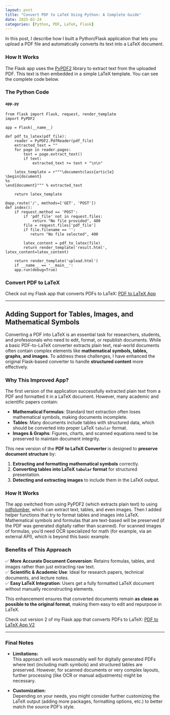 ```yaml
---
layout: post
title: "Convert PDF to LaTeX Using Python: A Complete Guide"
date: 2025-02-24
categories: [Python, PDF, LaTeX, Flask]
---
```


In this post, I describe how I built a Python/Flask application that lets you upload a PDF file and automatically converts its text into a LaTeX document.

### How It Works

The Flask app uses the [PyPDF2](https://pypi.org/project/PyPDF2/) library to extract text from the uploaded PDF. This text is then embedded in a simple LaTeX template. You can see the complete code below.

### The Python Code

#### `app.py`
```
from flask import Flask, request, render_template
import PyPDF2

app = Flask(__name__)

def pdf_to_latex(pdf_file):
    reader = PyPDF2.PdfReader(pdf_file)
    extracted_text = ""
    for page in reader.pages:
        text = page.extract_text()
        if text:
            extracted_text += text + "\n\n"
    
    latex_template = r"""\documentclass{article}
\begin{document}
%s
\end{document}""" % extracted_text
    
    return latex_template

@app.route('/', methods=['GET', 'POST'])
def index():
    if request.method == 'POST':
        if 'pdf_file' not in request.files:
            return "No file provided", 400
        file = request.files['pdf_file']
        if file.filename == '':
           return "No file selected", 400

        latex_content = pdf_to_latex(file)
        return render_template('result.html', latex_content=latex_content)
    
    return render_template('upload.html')
    if __name__ == '__main__':
    app.run(debug=True)   
```

### Convert PDF to LaTeX

Check out my Flask app that converts PDFs to LaTeX: [PDF to LaTeX App](https://pdf-to-latex-app.onrender.com/)

---
## **Adding Support for Tables, Images, and Mathematical Symbols**  

Converting a PDF into LaTeX is an essential task for researchers, students, and professionals who need to edit, format, or republish documents. While a basic PDF-to-LaTeX converter extracts plain text, real-world documents often contain complex elements like **mathematical symbols, tables, graphs, and images**. To address these challenges, I have enhanced the original Flask-based converter to handle **structured content** more effectively.

### **Why This Improved App?**
The first version of the application successfully extracted plain text from a PDF and formatted it in a LaTeX document. However, many academic and scientific papers contain:
- **Mathematical Formulas**: Standard text extraction often loses mathematical symbols, making documents incomplete.
- **Tables**: Many documents include tables with structured data, which should be converted into proper LaTeX `tabular` format.
- **Images & Graphs**: Figures, charts, and scanned equations need to be preserved to maintain document integrity.

This new version of the **PDF to LaTeX Converter** is designed to **preserve document structure** by:
1. **Extracting and formatting mathematical symbols** correctly.
2. **Converting tables into LaTeX `tabular` format** for structured presentation.
3. **Detecting and extracting images** to include them in the LaTeX output.

### **How It Works**
The app switched from using PyPDF2 (which extracts plain text) to using [pdfplumber](https://github.com/jsvine/pdfplumber), which can extract text, tables, and even images. Then I added helper functions that try to format tables and images into LaTeX. Mathematical symbols and formulas that are text-based will be preserved (if the PDF was generated digitally rather than scanned). For scanned images of formulas, you’d need OCR specialized for math (for example, via an external API), which is beyond this basic example.

### **Benefits of This Approach**
✅ **More Accurate Document Conversion**: Retains formulas, tables, and images rather than just extracting raw text.  
✅ **Scientific & Academic Use**: Ideal for research papers, technical documents, and lecture notes.  
✅ **Easy LaTeX Integration**: Users get a fully formatted LaTeX document without manually reconstructing elements.  

This enhancement ensures that converted documents remain **as close as possible to the original format**, making them easy to edit and repurpose in LaTeX.

Check out  version 2 of my Flask app that converts PDFs to LaTeX: [PDF to LaTeX App V2](https://pdkhasanthika.pythonanywhere.com/)

---

### Final Notes

- **Limitations:**  
  This approach will work reasonably well for digitally generated PDFs where text (including math symbols) and structured tables are preserved. However, for scanned documents or very complex layouts, further processing (like OCR or manual adjustments) might be necessary.
  
- **Customization:**  
  Depending on your needs, you might consider further customizing the LaTeX output (adding more packages, formatting options, etc.) to better match the source PDF’s style.



